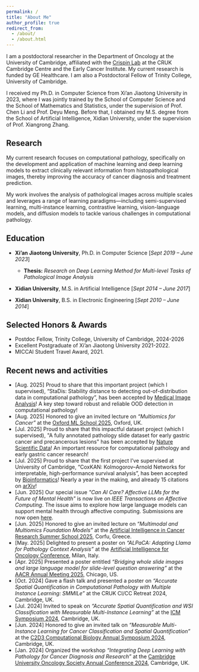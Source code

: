 ```yaml
---
permalink: /
title: "About Me"
author_profile: true
redirect_from: 
  - /about/
  - /about.html
---
```

I am a postdoctoral researcher in the Department of Oncology at the University of Cambridge, affiliated with the [Crispin Lab](https://www.crispinlab.com/) at the CRUK Cambridge Centre and the Early Cancer Institute. My current research is funded by GE Healthcare. I am also a Postdoctoral Fellow of Trinity College, University of Cambridge.

I received my Ph.D. in Computer Science from Xi’an Jiaotong University in 2023, where I was jointly trained by the School of Computer Science and the School of Mathematics and Statistics, under the supervision of Prof. Chen Li and Prof. Deyu Meng.
Before that, I obtained my M.S. degree from the School of Artificial Intelligence, Xidian University, under the supervision of Prof. Xiangrong Zhang.

Research
------
My current research focuses on computational pathology, specifically on the development and application of machine learning and deep learning models to extract clinically relevant information from histopathological images, thereby improving the accuracy of cancer diagnosis and treatment prediction.

My work involves the analysis of pathological images across multiple scales and leverages a range of learning paradigms—including semi-supervised learning, multi-instance learning, contrastive learning, vision-language models, and diffusion models to tackle various challenges in computational pathology.

Education
------

- **Xi’an Jiaotong University**, Ph.D. in Computer Science [*Sept 2019 – June 2023*]
  - **Thesis:** *Research on Deep Learning Method for Multi-level Tasks of Pathological Image Analysis*

- **Xidian University**, M.S. in Artificial Intelligence [*Sept 2014 – June 2017*]

- **Xidian University**, B.S. in Electronic Engineering  [*Sept 2010 – June 2014*]

Selected Honors & Awards
------
- Postdoc Fellow, Trinity College, University of Cambridge, 2024-2026
- Excellent Postgraduate of Xi’an Jiaotong University 2021-2022.
- MICCAI Student Travel Award, 2021.

Recent news and activities
------
- [Aug. 2025] Proud to share that this important project (which I supervised), “StaDis: Stability distance to detecting out-of-distribution data in computational pathology”, has been accepted by [Medical Image Analysis](https://www.sciencedirect.com/science/article/pii/S1361841525003202)! A key step toward robust and reliable OOD detection in computational pathology!
- [Aug. 2025] Honored to give an invited lecture on *“Multiomics for Cancer”* at the [Oxford ML School 2025](https://www.oxfordml.school/2025-health), Oxford, UK.
- [Jul. 2025] Proud to share that this impactful dataset project (which I supervised), "A fully annotated pathology slide dataset for early gastric cancer and precancerous lesions" has been accepted by [Nature Scientific Data](https://www.nature.com/articles/s41597-025-05679-1)! An important resource for computational pathology and early gastric cancer research!
- [Jul. 2025] Proud to share that the first project I’ve supervised at University of Cambridge, “CoxKAN: Kolmogorov–Arnold Networks for interpretable, high-performance survival analysis”, has been accepted by [Bioinformatics](https://doi.org/10.1093/bioinformatics/btaf413)! Nearly a year in the making, and already 15 citations on [arXiv](https://arxiv.org/abs/2409.04290)!
- [Jun. 2025] Our special issue *"Can AI Care? Affective LLMs for the Future of Mental Health"* is now live on *IEEE Transactions on Affective Computing*. The issue aims to explore how large language models can support mental health through affective computing. Submissions are now open [here](https://www.computer.org/digital-library/journals/ta/can-ai-care-mental-health).
- [Jun. 2025] Honored to give an invited lecture on *“Multimodal and Multiomics Foundation Models”* at the [Artificial Intelligence in Cancer Research Summer School 2025](https://www.aicancer2025.org/), Corfu, Greece.
- [May. 2025] Delighted to present a poster on *“ALPaCA: Adapting Llama for Pathology Context Analysis”* at the [Artificial Intelligence for Oncology Conference](https://www.aiforoncology.it/), Milan, Italy.
- [Apr. 2025] Presented a poster entitled *“Bridging whole slide images and large language model for slide-level question answering”* at the [AACR Annual Meeting 2025](https://aacrjournals.org/cancerres/article/85/8_Supplement_1/2438/757197), Chicago, US.
- [Oct. 2024] Gave a flash talk and presented a poster on *“Accurate Spatial Quantification in Computational Pathology with Multiple Instance Learning: SMMILe”* at the CRUK CI/CC Retreat 2024, Cambridge, UK.
- [Jul. 2024] Invited to speak on *“Accurate Spatial Quantification and WSI Classification with Measurable Multi-Instance Learning”* at the [ICM Symposium 2024](https://www.integratedcancermedicine.org/news/icm-symposium-machine-learning-and-ai-for-hard-to-treat-cancers-datasets-pipelines-and-clinical-implementation/), Cambridge, UK.
- [Jun. 2024] Honored to give an invited talk on *“Measurable Multi-Instance Learning for Cancer Classification and Spatial Quantification”* at the [C2D3 Computational Biology Annual Symposium 2024](https://www.c2d3.cam.ac.uk/index.php/events/c2d3-computational-biology-annual-symposium-2024), Cambridge, UK.
- [Jan. 2024] Organized the workshop *“Integrating Deep Learning with Pathology for Cancer Diagnosis and Research”* at the [Cambridge University Oncology Society Annual Conference 2024](https://www.instagram.com/p/C1hJpnBsK-W/), Cambridge, UK.
